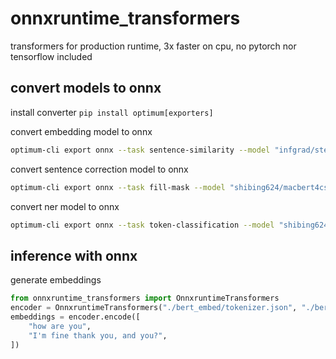 # onnxruntime_transformers
transformers for production runtime, 3x faster on cpu, no pytorch nor tensorflow included

## convert models to onnx
install converter
`pip install optimum[exporters]`

convert embedding model to onnx
```bash
optimum-cli export onnx --task sentence-similarity --model "infgrad/stella-base-zh-v3-1792d" bert_embed
```

convert sentence correction model to onnx
```bash
optimum-cli export onnx --task fill-mask --model "shibing624/macbert4csc-base-chinese" bert_csc
```

convert ner model to onnx
```bash
optimum-cli export onnx --task token-classification --model "shibing624/bert4ner-base-chinese" bert_ner
```

## inference with onnx
generate embeddings
```python
from onnxruntime_transformers import OnnxruntimeTransformers
encoder = OnnxruntimeTransformers("./bert_embed/tokenizer.json", "./bert_embed/model.onnx")
embeddings = encoder.encode([
    "how are you",
    "I'm fine thank you, and you?",
])
```
